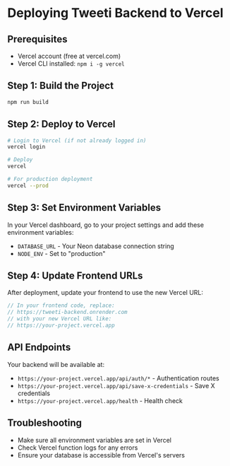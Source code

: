 # Deploying Tweeti Backend to Vercel

## Prerequisites
- Vercel account (free at vercel.com)
- Vercel CLI installed: `npm i -g vercel`

## Step 1: Build the Project
```bash
npm run build
```

## Step 2: Deploy to Vercel
```bash
# Login to Vercel (if not already logged in)
vercel login

# Deploy
vercel

# For production deployment
vercel --prod
```

## Step 3: Set Environment Variables
In your Vercel dashboard, go to your project settings and add these environment variables:

- `DATABASE_URL` - Your Neon database connection string
- `NODE_ENV` - Set to "production"

## Step 4: Update Frontend URLs
After deployment, update your frontend to use the new Vercel URL:

```typescript
// In your frontend code, replace:
// https://tweeti-backend.onrender.com
// with your new Vercel URL like:
// https://your-project.vercel.app
```

## API Endpoints
Your backend will be available at:
- `https://your-project.vercel.app/api/auth/*` - Authentication routes
- `https://your-project.vercel.app/api/save-x-credentials` - Save X credentials
- `https://your-project.vercel.app/health` - Health check

## Troubleshooting
- Make sure all environment variables are set in Vercel
- Check Vercel function logs for any errors
- Ensure your database is accessible from Vercel's servers 